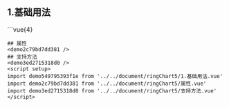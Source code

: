 ## 1.基础用法
<demo549795393f1e />
```vue{4}
<template>
    <ring-chart-5 ref="chartRef" v-bind="chartOption"></ring-chart-5>
</template>

<script setup>
import { ref, onMounted } from 'vue';

const chartRef = ref();

const seriesData = [
    { value: 1048, name: '正常' },
    { value: 735, name: '故障' },
    { value: 580, name: '告警' },
    { value: 484, name: '离线' },
    { value: 123, name: '危险' }
];
// 组合配置项
const chartOption = {
    seriesData
};

onMounted(() => chartRef.value.renderChart());
</script>
<style lang="scss" scoped>
.zrx-chart {
    height: 664px;
    background-color: rgb(3, 43, 68);
}
</style>
```
## 属性
<demo2c79bd7dd381 />
## 支持方法
<demo3ed2715318d0 />
<script setup>
import demo549795393f1e from '../../document/ringChart5/1.基础用法.vue'
import demo2c79bd7dd381 from '../../document/ringChart5/属性.vue'
import demo3ed2715318d0 from '../../document/ringChart5/支持方法.vue'
</script>